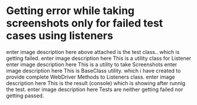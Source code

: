 
# Getting error while taking screenshots only for failed test cases using listeners

enter image description here
above attached is the test class.. which is getting failed.
enter image description here
This is a utility class for Listener
enter image description here
This is a utility to take Screenshots
enter image description here
This is BaseClass utility. which i have created to provide complete WebDriver Methods to Listeners class.
enter image description here
This is the result (console) which is showing after runnig the test.
enter image description here
Tests are neither getting failed nor getting passed.

        